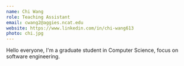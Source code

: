 ```yaml
---
name: Chi Wang
role: Teaching Assistant
email: cwang2@aggies.ncat.edu
website: https://www.linkedin.com/in/chi-wang613
photo: chi.jpg
---
```

Hello everyone, I'm a graduate student in Computer Science, focus on software engineering.
